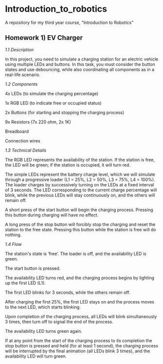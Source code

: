 # Introduction_to_robotics
A repository for my third year course, "Introduction to Robotics"

## Homework 1) EV Charger

_1.1 Description_

In this project, you need to simulate a charging station for an electric vehicle using multiple LEDs and buttons. In this task, you must consider the button states and use debouncing, while also coordinating all components as in a real-life scenario.

_1.2 Components_

4x LEDs (to simulate the charging percentage)

1x RGB LED (to indicate free or occupied status)

2x Buttons (for starting and stopping the charging process)

9x Resistors (7x 220 ohm, 2x 1K)

Breadboard

Connection wires

_1.3 Technical Details_

 The RGB LED represents the availability of the station. If the station is free, the LED will be green; if the station is occupied, it will turn red.
 
 The simple LEDs represent the battery charge level, which we will simulate through a progressive loader (L1 = 25%, L2 = 50%, L3 = 75%, L4 = 100%). The loader charges by successively turning on the LEDs at a fixed interval of 3 seconds. The LED corresponding to the current charge percentage will blink, while the previous LEDs will stay continuously on, and the others will remain off.
 
 A short press of the start button will begin the charging process. Pressing this button during charging will have no effect.
 
 A long press of the stop button will forcibly stop the charging and reset the station to the free state. Pressing this button while the station is free will do nothing.
 
_1.4 Flow_

The station's state is ‘free’. The loader is off, and the availability LED is green.

The start button is pressed.

The availability LED turns red, and the charging process begins by lighting up the first LED (L1).

The first LED blinks for 3 seconds, while the others remain off.

After charging the first 25%, the first LED stays on and the process moves to the next LED, which starts blinking.

Upon completion of the charging process, all LEDs will blink simultaneously 3 times, then turn off to signal the end of the process.

The availability LED turns green again.

If at any point from the start of the charging process to its completion the stop button is pressed and held (for at least 1 second), the charging process will be interrupted by the final animation (all LEDs blink 3 times), and the availability LED will turn green.


